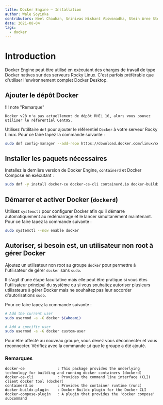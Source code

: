 ```yaml
---
title: Docker Engine – Installation
author: Wale Soyinka
contributors: Neel Chauhan, Srinivas Nishant Viswanadha, Stein Arne Storslett, Ganna Zhyrnova, Steven Spencer
date: 2021-08-04
tags:
  - docker
---
```


# Introduction

Docker Engine peut être utilisé en exécutant des charges de travail de type Docker natives sur des serveurs Rocky Linux. C'est parfois préférable que d'utiliser l'environnement complet Docker Desktop.

## Ajouter le dépôt Docker

!!! note "Remarque"

    Docker v28 n'a pas actuellement de dépôt RHEL 10, alors vous pouvez utiliser le référentiel CentOS.

Utilisez l’utilitaire `dnf` pour ajouter le référentiel `Docker` à votre serveur Rocky Linux. Pour ce faire tapez la commande suivante :

```bash
sudo dnf config-manager --add-repo https://download.docker.com/linux/centos/docker-ce.repo
```

## Installer les paquets nécessaires

Installez la dernière version de Docker Engine, `containerd` et Docker Compose en exécutant :

```bash
sudo dnf -y install docker-ce docker-ce-cli containerd.io docker-buildx-plugin docker-compose-plugin
```

## Démarrer et activer Docker (`dockerd`)

Utilisez `systemctl` pour configurer Docker afin qu'il démarre automatiquement au redémarrage et le lancer simultanément maintenant. Pour ce faire tapez la commande suivante :

```bash
sudo systemctl --now enable docker
```

## Autoriser, si besoin est, un utilisateur non root à gérer Docker

Ajoutez un utilisateur non root au groupe `docker` pour permettre à l'utilisateur de gérer `docker` sans `sudo`.

Il s'agit d'une étape facultative mais elle peut être pratique si vous êtes l'utilisateur principal du système ou si vous souhaitez autoriser plusieurs utilisateurs à gérer Docker mais ne souhaitez pas leur accorder d'autorisations `sudo`.

Pour ce faire tapez la commande suivante :

```bash
# Add the current user
sudo usermod -a -G docker $(whoami)

# Add a specific user
sudo usermod -a -G docker custom-user
```

Pour être affecté au nouveau groupe, vous devez vous déconnecter et vous reconnecter. Vérifiez avec la commande `id` que le groupe a été ajouté.

### Remarques

```docker
docker-ce               : This package provides the underlying technology for building and running docker containers (dockerd) 
docker-ce-cli           : Provides the command line interface (CLI) client docker tool (docker)
containerd.io           : Provides the container runtime (runc)
docker-buildx-plugin    : Docker Buildx plugin for the Docker CLI
docker-compose-plugin   : A plugin that provides the 'docker compose' subcommand 
```
